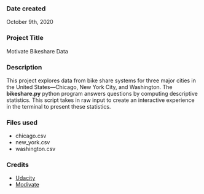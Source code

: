 ### Date created
October 9th, 2020

### Project Title
Motivate Bikeshare Data

### Description
This project explores data from bike share systems for three major cities in the
United States—Chicago, New York City, and Washington. The **bikeshare.py**
python program answers questions by computing descriptive statistics. This
script takes in raw input to create an interactive experience in the terminal
to present these statistics.

### Files used
- chicago.csv
- new_york.csv
- washington.csv

### Credits
- [Udacity](https://www.udacity.com)
- [Modivate](https://www.motivateco.com)
